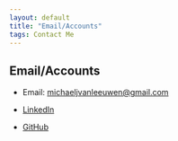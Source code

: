 ```yaml
---
layout: default
title: "Email/Accounts"
tags: Contact Me
---
```

## Email/Accounts

* Email: michaeljvanleeuwen@gmail.com

* [LinkedIn](https://www.linkedin.com/in/michael-v-a294a7126/ "LinkedIn")

* [GitHub](https://github.com/MJVL/ "GitHub")